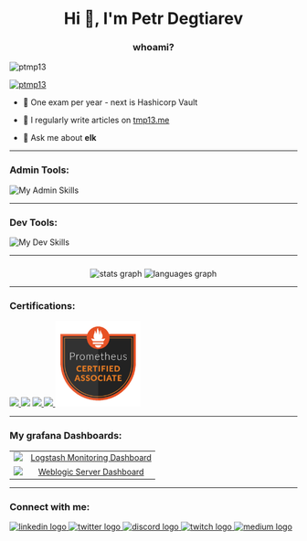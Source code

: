 <h1 align="center">Hi 👋, I'm Petr Degtiarev</h1>
<h3 align="center">whoami?</h3>

<p align="left"> <img src="https://komarev.com/ghpvc/?username=ptmp13&label=Profile%20views&color=0e75b6&style=flat" alt="ptmp13" /> </p>

<p align="left"> <a href="https://twitter.com/ptmp13" target="blank"><img src="https://img.shields.io/twitter/follow/ptmp13?logo=twitter&style=for-the-badge" alt="ptmp13" /></a> </p>

- 🌱 One exam per year - next is Hashicorp Vault

- 📝 I regularly write articles on [tmp13.me](https://tmp13.me)

- 💬 Ask me about **elk**

<hr>

<h3 align="left">Admin Tools:</h3>

<div align="left">

![My Admin Skills](https://skillicons.dev/icons?i=elasticsearch,bash,prometheus,linux,kubernetes,gitlab,ansible,kafka,grafana,nginx,github,git,docker,vim&perline=8)

</div>

<hr>

###

<h3 align="left">Dev Tools:</h3>

<div align="left">

![My Dev Skills](https://skillicons.dev/icons?i=nextjs,react,regex,vim,html,idea,java,maven,nodejs,spring,vscode,py,eclipse,c,electron,md&perline=8)

</div>

<hr>

###

<div align="center">
  <img src="https://github-readme-stats.vercel.app/api?username=ptmp13&hide_title=true&hide_rank=false&show_icons=true&include_all_commits=true&count_private=true&disable_animations=true&theme=ayu-mirage&locale=en&hide_border=true&order=1" height="150" alt="stats graph"  />
  <img src="https://github-readme-stats.vercel.app/api/top-langs?username=ptmp13&locale=en&hide_title=true&layout=compact&card_width=320&langs_count=5&theme=ayu-mirage&hide_border=true&order=2" height="150" alt="languages graph"  />
</div>

<hr>

###

<h3 align="left">Certifications:</h3>
<div align="left">
<a href="https://certified.elastic.co/336b76a7-b978-4b09-8df5-28f23c4fb8f2">
<img src="https://user-images.githubusercontent.com/81752367/233777490-5cf4885c-5332-4a2c-a4ba-1a5e3c0b9761.png" height="150" width="auto"/>
</a>
<img src="https://user-images.githubusercontent.com/81752367/233777502-0d7c646c-ee49-434e-bf6b-5a5362d6c590.png" height="150" width="auto" margin="10,10,10,10"/>
<a href="https://www.credly.com/badges/bfa1b699-e880-4cf9-97e5-1b9a5ac998d3">
<img src="https://user-images.githubusercontent.com/81752367/233777503-dda6fcea-25e4-485b-9012-0af8633e5f76.png" height="150" width="auto"/>
</a>
<a href="https://ti-user-certificates.s3.amazonaws.com/e0df7fbf-a057-42af-8a1f-590912be5460/a888f0b7-1bae-4d71-821b-380e340e631e-petr-degtiarev-ebc2b58e-6926-48fb-981d-7a954924acf1-certificate.pdf">
<img src="https://user-images.githubusercontent.com/81752367/233777504-2b24fecb-7e3e-4507-b5b9-b8c8cd3761e2.png" height="150" width="auto"/>
</a>
<a href="https://ti-user-certificates.s3.amazonaws.com/e0df7fbf-a057-42af-8a1f-590912be5460/a888f0b7-1bae-4d71-821b-380e340e631e-petr-degtiarev-1bc4f84d-dd36-4f68-9d1d-0537199f6152-certificate.pdf">
<img src="https://github.com/ptmp13/ptmp13/blob/e91963f713f03faf1b753fc43b209029295f5f0f/img/Prometheus.png" height="150" width="auto"/>
</a>
</div>

<hr>

<h3 align="left">My grafana Dashboards:</h3>
<div>
  <table>
    <tr>
      <td>
        <img src="https://github.com/ptmp13/ptmp13/assets/81752367/f9410041-3e4a-431e-9c5f-900a29b48754" height="24" width="auto"/> 
      </td>
      <td>
        <a href="https://grafana.com/grafana/dashboards/17918-logstash-monitoring/" target="_blank" rel="noopener noreferrer"> Logstash Monitoring Dashboard</a>
      </td>
    </tr>
    <tr>
      <td>
        <img src="https://github.com/ptmp13/ptmp13/assets/81752367/a497328a-1588-4463-8788-7fa08b86af9d" height="24" width="auto"/>
      </td>
      <td>
        <a style="text-align:center;display:block;" href="https://grafana.com/grafana/dashboards/17972-weblogic-server-dashboard/"> Weblogic Server Dashboard</a>
      </td>
    </tr>
  </table>

</div>

<hr>

<h3 align="left">Connect with me:</h3>
<p align="left">
<div align="left">
  <a href="https://www.linkedin.com/in/petr-degtiarev-349597212/" target="_blank">
    <img src="https://raw.githubusercontent.com/maurodesouza/profile-readme-generator/master/src/assets/icons/social/linkedin/default.svg" width="52" height="40" alt="linkedin logo"  />
  </a>
  <a href="https://twitter.com/ptmp13" target="_blank">
    <img src="https://raw.githubusercontent.com/maurodesouza/profile-readme-generator/master/src/assets/icons/social/twitter/default.svg" width="52" height="40" alt="twitter logo"  />
  </a>
  <a href="https://discordapp.com/users/222452119939055617" target="_blank">
    <img src="https://raw.githubusercontent.com/maurodesouza/profile-readme-generator/master/src/assets/icons/social/discord/default.svg" width="52" height="40" alt="discord logo"  />
  </a>
  <a href="https://www.twitch.tv/tmp13" target="_blank">
    <img src="https://raw.githubusercontent.com/maurodesouza/profile-readme-generator/master/src/assets/icons/social/twitch/default.svg" width="52" height="40" alt="twitch logo"  />
  </a>
  <a href="https://medium.com/@ptmp13" target="_blank">
    <img src="https://raw.githubusercontent.com/maurodesouza/profile-readme-generator/master/src/assets/icons/social/medium/default.svg" width="52" height="40" alt="medium logo"  />
  </a>
</div>
